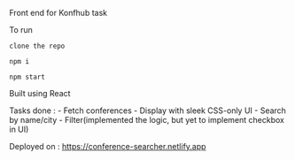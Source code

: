 Front end for Konfhub task

To run

```
clone the repo

npm i

npm start
```

Built using React

Tasks done : 
    - Fetch conferences
    - Display with sleek CSS-only UI
    - Search by name/city
    - Filter(implemented the logic, but yet to implement checkbox in UI)

Deployed on : https://conference-searcher.netlify.app
